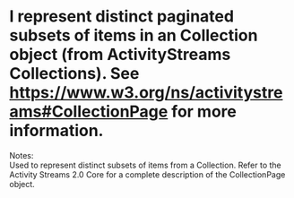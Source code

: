 I represent distinct paginated subsets of items in an Collection object (from ActivityStreams Collections). See https://www.w3.org/ns/activitystreams#CollectionPage for more information.
==========
 Notes:  
              Used to represent distinct subsets of items from a
              Collection. Refer to the
              Activity Streams 2.0 Core for a complete description of the
              CollectionPage object.
              
